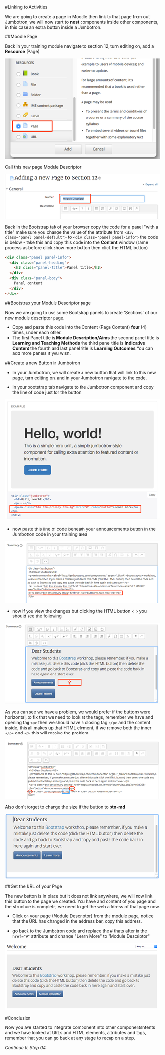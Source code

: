 #Linking to Activities

We are going to create a page in Moodle then link to that page from out Jumbotron, we will now start to **nest** components inside other components, in this case an extra button inside a Jumbotron.

##Moodle Page

Back in your training module navigate to section 12, turn editing on, add a **Resource** (Page)

![](./img/09.png)

Call this new page Module Descriptor

![](./img/10.png)

Back in the Bootstrap tab of your browser copy the code for a panel "with a title" make sure you change the value of the attribute from `<div class="panel panel-default">` to `<div class="panel panel-info">` the code is below - take this and copy this code into the **Content** window (same process as before click show more button then click the HTML button)

```html
<div class="panel panel-info">
  <div class="panel-heading">
    <h3 class="panel-title">Panel title</h3>
  </div>
  <div class="panel-body">
    Panel content
  </div>
</div>
```


##Bootstrap your Module Descriptor page

Now we are going to use some Bootstrap panels to create 'Sections' of our new module descriptor page.
- Copy and paste this code into the Content (Page Content) **four** (4) times, under each other.
- The first Panel title is **Module Description/Aims** the second panel title is **Learning and Teaching Methods** the third panel title is **Indicative Content** the fourth and last panel title is **Learning Outcomes** You can add more panels if you wish.

##Create a new Button in Jumbotron

- In your Jumbotron, we will create a new button that will link to this new page, turn editing on, and in your Jumbotron navigate to the code.

- In your bootstrap tab navigate to the Jumbotron component and copy the line of code just for the button

![](./img/11.png)

- now paste this line of code beneath your announcements button in the Jumbotron code in your training area

![](./img/12.png)

- now if you view the changes but clicking the HTML button `< >` you should see the following

![](./img/13.png)

As you can see we have a problem, we would prefer if the buttons were horizontal, to fix that we need to look at the tags, remember we have and opening tag `<p>` then we should have a closing tag `</p>` and the content inside, this all makes up that HTML element, if we remove both the inner `</p>` and `<p>` this will resolve the problem.

![](./img/14.png)

Also don't forget to change the size if the button to **btn-md**

![](./img/15.png)

##Get the URL of your Page

The new button is in place but it does not link anywhere, we will now link this button to the page we created. You have and content of you page and the structure is complete, we need to get the web address of that page now.

- Click on your page (Module Descriptor) from the module page, notice that the URL has changed in the address bar, copy this address.

- go back to the Jumbotron code and replace the # thats after in the `href="#"` attribute and change "Learn More" to "Module Descriptor"

![](./img/16.png)

#Conclusion

Now you ave started to integrate component into other componentsntents and we have looked at URLs and HTML elements, attributes and tags, remember that you can go back at any stage to recap on a step.

*Continue to Step 04*
